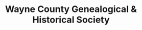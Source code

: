 ---
layout: repo
title: "Wayne County Genealogical & Historical Society"
id: 3821
permalink: repos/3821/
---